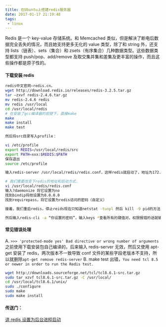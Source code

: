 ```yaml
---
title: 在Ubuntu上搭建redis服务器
date: 2017-01-17 21:19:48
tags:
 - linux
---
```


Redis 是一个 key-value 存储系统。和 Memcached 类似，但是解决了断电后数据完全丢失的情况，而且她支持更多无化的 value 类型，除了和 string 外，还支持 lists（链表）、sets（集合）和 zsets（有序集合）几种数据类型。这些数据类型都支持 push/pop、add/remove 及取交集并集和差集及更丰富的操作，而且这些操作都是原子性的。

#### 下载安装 redis

```bash
redis中文官网—redis.cn，
wget http://download.redis.io/releases/redis-3.2.5.tar.gz
tar –zxvf redis-2.4.6.tar.gz
mv redis-2.4.6 redis
mv redis /usr/local
cd /usr/local/redis
# 在安装了gcc编译器的前提下，直接make
make
make install
make test

然后将src目录写入profile：

vi /etc/profile
export REDIS=/usr/local/redis/src
export PATH=xxx:$REDIS:$PATH
保存退出
source /etc/profile

输入redis-server /usr/local/redis/redis.conf，这样redis就启动了，地址为172.0.0.1:6379

# 我们需要改变下redis的地址和启动方式，
vi /usr/local/redis/redis.conf
输入?daemonize 将它设置为no
找到bindip将他设置为0.0.0.0
找到requirepass，将它设置为redis访问的密码（自定义）

接着，我们重启redis，停止reids现在只知道netstat -tunpl 然后 kill -9 pid的方法

然后输入redis-cli -a “你设置的密码”，输入keys *查看所有的键值对，权限报错的话就输入auth “你设置的密码”， 输入info查看redis的状态
```

#### 常见错误处理

A. `>>> 'protected-mode yes' Bad directive or wrong number of arguments`之前使用下载安装包自己编译的，后来输入 redis-server 无效，然后又使用 apt-get 安装了 redis，两次版本不一致导致 conf 文件的某些字段老版本不支持，所以就删除`apt-get remove redis-server`
B. make test 出错，`You need tcl 8.5 or newer in order to run the Redis test.`

```bash
wget http://downloads.sourceforge.net/tcl/tcl8.6.1-src.tar.gz
sudo tar xzvf tcl8.6.1-src.tar.gz -C /usr/local/
cd /usr/local/tcl8.6.1/unix/
sudo ./configure
sudo make
sudo make install
```

#### 传送门：

[讲 redis 设置为后台进程启动](http://blog.csdn.net/wujiangwei567/article/details/51206052)
